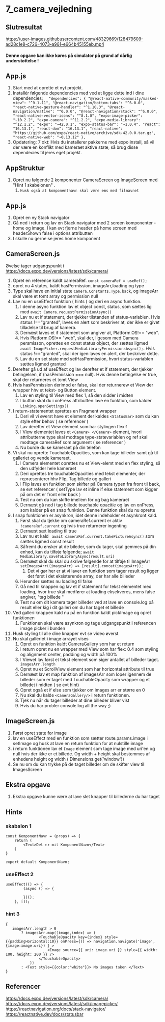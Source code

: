 
# 7_camera_vejledning

## Slutresultat
https://user-images.githubusercontent.com/48329669/128479609-ad28c1e8-c726-4073-a961-e664b45155eb.mp4
#### Denne opgave kan ikke køres på simulator på grund af dårlig understøttelse !

## App.js
1. Start med at oprette et nyt projekt.
2. Installér følgende dependencies med ved at ligge dette ind i dine dependencies;
`  "dependencies": {
   "@react-native-community/masked-view": "^0.1.11",
   "@react-navigation/bottom-tabs": "^6.0.0",
   "react-native-gesture-handler": "^1.10.3",
   "@react-navigation/native": "^6.0.0",
   "@react-navigation/stack": "^6.0.0",
   "react-native-vector-icons": "^8.1.0",
   "expo-image-picker": "~10.2.2",
   "expo-camera": "^11.2.2",
   "expo-media-library": "^12.1.2",
   "expo": "~42.0.1",
   "expo-status-bar": "~1.0.4",
   "react": "16.13.1",
   "react-dom": "16.13.1",
   "react-native": "https://github.com/expo/react-native/archive/sdk-42.0.0.tar.gz",
   "react-native-web": "~0.13.12"
   },`
3. Opdatering: 7 okt: Hvis du installerer pakkerne med expo install, så vil der være en konflikt med kameraet aktive state, så brug disse dependecies til jeres eget projekt.

## AppStruktur
1. Opret nu følgende 2 komponenter CameraScreen og ImageScreen med "Hint 1 skabelonen" .
    1. `Husk også at komponentnavn skal være ens med filnavnet`

## App.js
1. Opret en ny Stack navigator
2. Gå ned i return og lav en Stack navigator med 2 screen komponenter - home og image. I kan evt fjerne header på home screen med headerShown false i options attributten
3. I skulle nu gerne se jeres home komponent

## CameraScreen.js
Øvelse tager udgangspunkt i https://docs.expo.dev/versions/latest/sdk/camera/ 
1. Opret en reference kaldt cameraRef. `const cameraRef = useRef(); `
2. opret nu 4 states, kaldt hasPermission, imageArr,loading og type
3. Type skal have en initial state ``Camera.Constants.Type.back``, og imageArr skal være et tomt array og permission null
4. Lav nu en useEffect funktion ( hints ) og deri en async funktion.
   1. I denne async funktion lav et object const, status, som sættes lig med `await Camera.requestPermissionAsync()`
   2. Lav nu et if statement, der tjekker tilstanden af status-variablen. Hvis status !=="granted", laves en alert som beskriver at, der ikke er givet tilladelse til brug af kamera.
   3. Dernæst laves et if statement som angiver at, Platform.OS!== "web".
   4. Hvis Platform.OS!== "web", skal der, ligesom med Camera persmisson, oprettes en const status object, der sættes ligmed `` await ImagePicker.requestMediaLibraryPermissionsAsync();``. Hvis status !=="granted", skal der igen laves en alert, der beskriver dette.
   5. Lav du en set state med setHasPermission, hvori status-variablen sættes ligmed granted
5. Derefter gå ud af useEffect og lav derefter et if statement, der tjekker betingelsen, if (hasPermission === null). Hvis denne betingelse er true, skal der returneres et tomt View
6. Hvis hasPermission derimod er false, skal der returnerew et View der wrapper hhv et tekst- og Button element. 
   1. Lav en styling til View med flex 1, så den sidder i midten
   2. I button skal du i onPress attributten lave en funktion, som kalder ``Linking.openSettings()``
7. I return-statementet oprettes en Fragment wrapper
   1. Deri vil vi øverst have et element der kaldes ``<StatusBar>`` som du kan style efter behov ( se referencer )
   2. Lav derefter et View element som har stylingen flex:1
   3. I View elementet laves et ``<Camera> </Camera>`` element, hvori attributterne type skal modtage type-statevariablen og ref skal modtage cameraRef som argument ( se referencer )
   4. Nu burde du se kameraet på din telefon
8. Vi skal nu oprette TouchableOpacities, som kan tage billeder samt gå til galleriet og vende kameraet. 
   1. I Camera elementet oprettes nu et View-elemt med en flex styling, så den udfylder hele kameraet
   2. Deri oprettes tre touchableOpacities med tekst elementer, der repræsenterer hhv Flip, Tag billede og galleri
   3. I Flip laves en funktion som skifter på Camera typen fra front til back, se evt referencer ( setType lav et inline if else statement som kigger på om det er front eller back )
   4. Test nu om du kan skifte imellem for og bag kameraet
   5. Dernæst gå ned i tag billede touchable opacitie og lav en onPress, som kalder på en snap funktion. Denne funktion skal du nu oprette
9. I snap funktionen er asynkron, idet denne indeholder et asynkront kald. 
   1. Først skal du tjekke om cameraRef.current er aktiv ``!cameraRef.current`` og hvis true returnerer ingenting
   2. Dernæst sæt loading til true
   3. Lav nu et kald `` await cameraRef.current.takePictureAsync()`` som sættes ligmed const result
   4. Såfremt du ønsker at de bileder, som du tager, skal gemmes på din enhed, kan du tilføje følgende; ``await MediaLibrary.saveToLibraryAsync(result.uri)``
   5. Dernæst skal du skal du skrive følgende for at tilføje til ImageArr ``setImagesArr((imagesArr) => [result].concat(imagesArr));``
      1. Det vi gør her er at vi laver en funktion som tager result og ligger det først i det eksisterende array, der har alle billeder
   6. Herunder sættes nu loading til false
   7. Gå ned til knappen og lav et if statement for tekst elementet med loading, hvor true skal medfører at loading eksekveres, mens false angiver, "tag billede "
   8. Test nu om dit kamera tager billeder ved at lave en console.log på result eller kig i dit galleri om du har taget et billede
10. Ved galleri knappen kald nu på en funktion kaldt pickImage og opret funktionen
    1. Funktionen skal være asynkron og tage udgangspunkt i referencen image picker i bunden
11. Husk styling til alle dine knapper evt se video øverst
12. Nu skal galleriet i image arrayet vises
    1. Opret en funktion kaldt CameraGallery som har et return
    2. I return opret nu en wrapper med View som har flex: 0.4 som styling og alignment center, padding og width på 100%
    3. I Viewet lav først et tekst element som siger antallet af billeder taget. `` imagesArr.length``
    4. Opret nu et ScrollView element som har horizontal attribute til true
    5. Dernæst lav et map funktion af imagesArr som loper igennem de billeder som er taget med TouchableOpacity som wrapper og et billedet i midten ( se evt hint)
    6. Opret også et if else som tjekker om images arr er større en 0
    7. Nu skal du kalde ``<CameraGallery/>`` i return funktionen.
    8. Tjek nu når du tager billeder at dine billeder bliver vist
    9. Hvis du har probler console.log all the way ;) 

## ImageScreen.js
1. Først opret state for image
2. lav en useEffect med en funktion som sætter route.params.image i setImage og husk at lave en return funktion for at nulstille image
3. i return funktionen lav et ``Image`` element som tage image med uri'en og null hvis der ikke er et billede. Og width + height skal bestemmes af enhedens height og width ( Dimensions.get('window'))
4. Se nu om du kan trykke på de taget billeder om de skifter view til ImagesScreen


## Ekstra opgave
1. Ekstra opgave kunne være at lave slet knapper til billederne du har taget


## Hints
### skabalon 1
``` 
const KomponentNavn = (props) => { 
    return (
        <Text>Det er mit KomponentNavn</Text>
    )
}

export default KomponentNavn; 
```
### useEffect 2
```
useEffect(() => {
        (async () => {
            
        })();
    }, []);
```

### hint 3
```
{
   imagesArr.length > 0
       ? imagesArr.map((image,index) => (
               <TouchableOpacity key={index} style={{paddingHorizontal:10}} onPress={() => navigation.navigate('image',{image:image.uri}) } >
                   <Image source={{ uri: image.uri }} style={{ width: 100, height: 200 }} />
               </TouchableOpacity>
           ))
       : <Text style={{color:"white"}}> No images taken </Text>
}

```


## Referencer
https://docs.expo.dev/versions/latest/sdk/camera/
https://docs.expo.dev/versions/latest/sdk/imagepicker/
https://reactnavigation.org/docs/stack-navigator/
https://reactnative.dev/docs/statusbar
